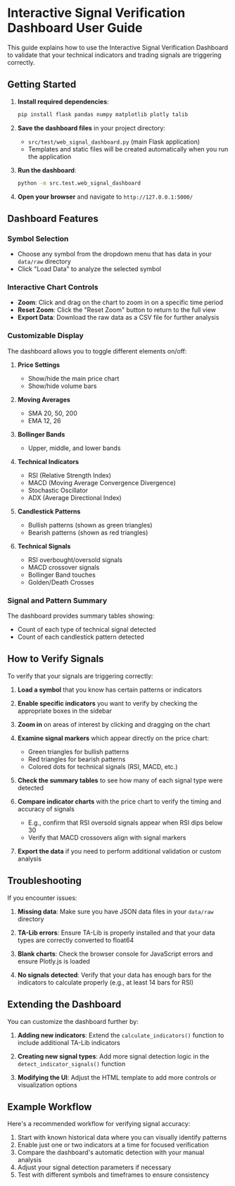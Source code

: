 # Interactive Signal Verification Dashboard User Guide

This guide explains how to use the Interactive Signal Verification Dashboard to validate that your technical indicators and trading signals are triggering correctly.

## Getting Started

1. **Install required dependencies**:
   ```bash
   pip install flask pandas numpy matplotlib plotly talib
   ```

2. **Save the dashboard files** in your project directory:
   - `src/test/web_signal_dashboard.py` (main Flask application)
   - Templates and static files will be created automatically when you run the application

3. **Run the dashboard**:
   ```bash
   python -m src.test.web_signal_dashboard
   ```

4. **Open your browser** and navigate to `http://127.0.0.1:5000/`

## Dashboard Features

### Symbol Selection
- Choose any symbol from the dropdown menu that has data in your `data/raw` directory
- Click "Load Data" to analyze the selected symbol

### Interactive Chart Controls
- **Zoom**: Click and drag on the chart to zoom in on a specific time period
- **Reset Zoom**: Click the "Reset Zoom" button to return to the full view
- **Export Data**: Download the raw data as a CSV file for further analysis

### Customizable Display
The dashboard allows you to toggle different elements on/off:

1. **Price Settings**
   - Show/hide the main price chart
   - Show/hide volume bars

2. **Moving Averages**
   - SMA 20, 50, 200
   - EMA 12, 26

3. **Bollinger Bands**
   - Upper, middle, and lower bands

4. **Technical Indicators**
   - RSI (Relative Strength Index)
   - MACD (Moving Average Convergence Divergence)
   - Stochastic Oscillator
   - ADX (Average Directional Index)

5. **Candlestick Patterns**
   - Bullish patterns (shown as green triangles)
   - Bearish patterns (shown as red triangles)

6. **Technical Signals**
   - RSI overbought/oversold signals
   - MACD crossover signals
   - Bollinger Band touches
   - Golden/Death Crosses

### Signal and Pattern Summary
The dashboard provides summary tables showing:
- Count of each type of technical signal detected
- Count of each candlestick pattern detected

## How to Verify Signals

To verify that your signals are triggering correctly:

1. **Load a symbol** that you know has certain patterns or indicators

2. **Enable specific indicators** you want to verify by checking the appropriate boxes in the sidebar

3. **Zoom in** on areas of interest by clicking and dragging on the chart

4. **Examine signal markers** which appear directly on the price chart:
   - Green triangles for bullish patterns
   - Red triangles for bearish patterns
   - Colored dots for technical signals (RSI, MACD, etc.)

5. **Check the summary tables** to see how many of each signal type were detected

6. **Compare indicator charts** with the price chart to verify the timing and accuracy of signals
   - E.g., confirm that RSI oversold signals appear when RSI dips below 30
   - Verify that MACD crossovers align with signal markers

7. **Export the data** if you need to perform additional validation or custom analysis

## Troubleshooting

If you encounter issues:

1. **Missing data**: Make sure you have JSON data files in your `data/raw` directory

2. **TA-Lib errors**: Ensure TA-Lib is properly installed and that your data types are correctly converted to float64

3. **Blank charts**: Check the browser console for JavaScript errors and ensure Plotly.js is loaded

4. **No signals detected**: Verify that your data has enough bars for the indicators to calculate properly (e.g., at least 14 bars for RSI)

## Extending the Dashboard

You can customize the dashboard further by:

1. **Adding new indicators**: Extend the `calculate_indicators()` function to include additional TA-Lib indicators

2. **Creating new signal types**: Add more signal detection logic in the `detect_indicator_signals()` function

3. **Modifying the UI**: Adjust the HTML template to add more controls or visualization options

## Example Workflow

Here's a recommended workflow for verifying signal accuracy:

1. Start with known historical data where you can visually identify patterns
2. Enable just one or two indicators at a time for focused verification
3. Compare the dashboard's automatic detection with your manual analysis
4. Adjust your signal detection parameters if necessary
5. Test with different symbols and timeframes to ensure consistency